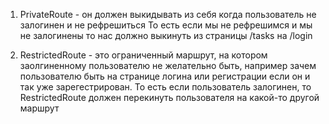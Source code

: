 1. PrivateRoute - он должен выкидывать из себя когда пользователь не залогинен и
   не рефрешиться То есть если мы не рефрешимся и мы не залогинены то нас должно
   выкинуть из страницы /tasks на /login

2. RestrictedRoute - это ограниченный маршрут, на котором заолгиненному
   пользователю не желательно быть, например зачем пользователю быть на странице
   логина или регистрации если он и так уже зарегестрирован. То есть если
   пользователь залогинен, то RestrictedRoute должен перекинуть пользователя на
   какой-то другой маршрут
